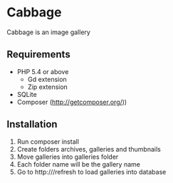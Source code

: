 # Cabbage
Cabbage is an image gallery

## Requirements
* PHP 5.4 or above
    * Gd extension
    * Zip extension
* SQLite
* Composer (http://getcomposer.org/))

## Installation
1. Run composer install
2. Create folders archives, galleries and thumbnails
3. Move galleries into galleries folder
4. Each folder name will be the gallery name
5. Go to http://<host>/refresh to load galleries into database
